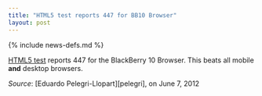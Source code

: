 ```yaml
---
title: "HTML5 test reports 447 for BB10 Browser"
layout: post
---
```

{% include news-defs.md %}

[HTML5 test](http://html5test.com/results/mobile.html) reports 447 for the BlackBerry 10 Browser.
This beats all mobile **and** desktop browsers.

_Source_: [Eduardo Pelegri-Llopart][pelegri], on June 7, 2012
